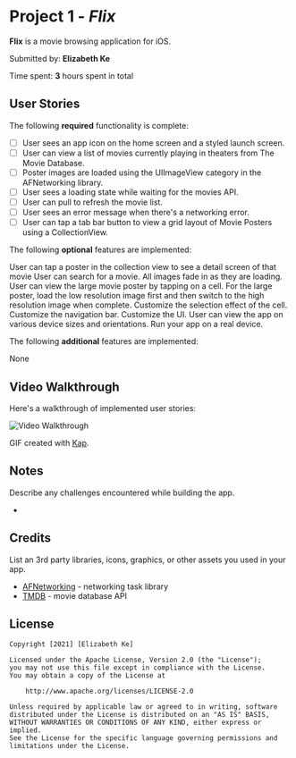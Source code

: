 # Project 1 - *Flix*

**Flix** is a movie browsing application for iOS.

Submitted by: **Elizabeth Ke**

Time spent: **3** hours spent in total

## User Stories

The following **required** functionality is complete:

* [ ] User sees an app icon on the home screen and a styled launch screen.
* [ ] User can view a list of movies currently playing in theaters from The Movie Database.
* [ ] Poster images are loaded using the UIImageView category in the AFNetworking library.
* [ ] User sees a loading state while waiting for the movies API.
* [ ] User can pull to refresh the movie list.
* [ ] User sees an error message when there's a networking error.
* [ ] User can tap a tab bar button to view a grid layout of Movie Posters using a CollectionView.

The following **optional** features are implemented:

User can tap a poster in the collection view to see a detail screen of that movie
User can search for a movie.
All images fade in as they are loading.
User can view the large movie poster by tapping on a cell.
For the large poster, load the low resolution image first and then switch to the high resolution image when complete.
Customize the selection effect of the cell.
Customize the navigation bar.
Customize the UI.
User can view the app on various device sizes and orientations.
Run your app on a real device.

The following **additional** features are implemented:

None

## Video Walkthrough

Here's a walkthrough of implemented user stories:

<img src='http://i.imgur.com/link/to/your/gif/file.gif' title='Video Walkthrough' width='' alt='Video Walkthrough' />

GIF created with [Kap](https://getkap.co/).

## Notes

Describe any challenges encountered while building the app.

- 

## Credits

List an 3rd party libraries, icons, graphics, or other assets you used in your app.

- [AFNetworking](https://github.com/AFNetworking/AFNetworking) - networking task library
- [TMDB](https://developers.themoviedb.org/3/getting-started) - movie database API

## License

    Copyright [2021] [Elizabeth Ke]

    Licensed under the Apache License, Version 2.0 (the "License");
    you may not use this file except in compliance with the License.
    You may obtain a copy of the License at

        http://www.apache.org/licenses/LICENSE-2.0

    Unless required by applicable law or agreed to in writing, software
    distributed under the License is distributed on an "AS IS" BASIS,
    WITHOUT WARRANTIES OR CONDITIONS OF ANY KIND, either express or implied.
    See the License for the specific language governing permissions and
    limitations under the License.
